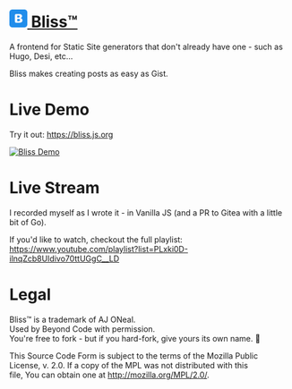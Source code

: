 # <a href="https://bliss.js.org"><img src="./bliss-96px.png" height="32" /> Bliss™</a>

A frontend for Static Site generators that don't already have one - such as
Hugo, Desi, etc...

Bliss makes creating posts as easy as Gist.

# Live Demo

Try it out: https://bliss.js.org

<a href="https://bliss.js.org"><img width="800" alt="Bliss Demo" src="https://user-images.githubusercontent.com/122831/126893623-84a55dbb-68e4-4bbf-98a0-6f0f7e6011c7.png"></a>

# Live Stream

I recorded myself as I wrote it - in Vanilla JS (and a PR to Gitea with a little
bit of Go).

If you'd like to watch, checkout the full playlist:
<https://www.youtube.com/playlist?list=PLxki0D-ilnqZcb8UIdivo70ttUGgC__LD>

# Legal

Bliss™ is a trademark of AJ ONeal. \
Used by Beyond Code with permission. \
You're free to fork - but if you hard-fork, give yours its own name. 🙂

This Source Code Form is subject to the terms of the Mozilla Public \
License, v. 2.0. If a copy of the MPL was not distributed with this \
file, You can obtain one at http://mozilla.org/MPL/2.0/.

